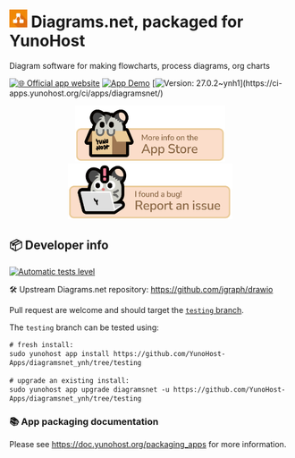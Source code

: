 <!--
N.B.: This README was automatically generated by <https://github.com/YunoHost/apps_tools/blob/main/readme_generator>
It shall NOT be edited by hand.
-->

<h1>
  <img src="https://raw.githubusercontent.com/YunoHost/apps/main/logos/diagramsnet.png" width="32px" alt="Logo of Diagrams.net">
  Diagrams.net, packaged for YunoHost
</h1>

Diagram software for making flowcharts, process diagrams, org charts

[![🌐 Official app website](https://img.shields.io/badge/Official_app_website-darkgreen?style=for-the-badge)](https://www.diagrams.net/)
[![App Demo](https://img.shields.io/badge/App_Demo-blue?style=for-the-badge)](https://app.diagrams.net/)
[![Version: 27.0.2~ynh1](https://img.shields.io/badge/Version-27.0.2~ynh1-rgba(0,150,0,1)?style=for-the-badge)](https://ci-apps.yunohost.org/ci/apps/diagramsnet/)

<div align="center">
<a href="https://apps.yunohost.org/app/diagramsnet"><img height="100px" src="https://github.com/YunoHost/yunohost-artwork/raw/refs/heads/main/badges/neopossum-badges/badge_more_info_on_the_appstore.svg"/></a>
<a href="https://github.com/YunoHost-Apps/diagramsnet_ynh/issues"><img height="100px" src="https://github.com/YunoHost/yunohost-artwork/raw/refs/heads/main/badges/neopossum-badges/badge_report_an_issue.svg"/></a>
</div>

## 📦 Developer info

[![Automatic tests level](https://apps.yunohost.org/badge/cilevel/diagramsnet)](https://ci-apps.yunohost.org/ci/apps/diagramsnet/)

🛠️ Upstream Diagrams.net repository: <https://github.com/jgraph/drawio>

Pull request are welcome and should target the [`testing` branch](https://github.com/YunoHost-Apps/diagramsnet_ynh/tree/testing).

The `testing` branch can be tested using:
```
# fresh install:
sudo yunohost app install https://github.com/YunoHost-Apps/diagramsnet_ynh/tree/testing

# upgrade an existing install:
sudo yunohost app upgrade diagramsnet -u https://github.com/YunoHost-Apps/diagramsnet_ynh/tree/testing
```

### 📚 App packaging documentation

Please see <https://doc.yunohost.org/packaging_apps> for more information.